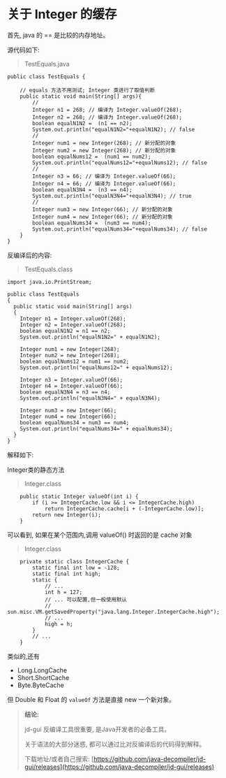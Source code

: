 # 关于 Integer 的缓存

首先, java 的 == 是比较的内存地址。



源代码如下:

> TestEquals.java


```
public class TestEquals {

    // equals 方法不用测试; Integer 类进行了取值判断
    public static void main(String[] args){
        //
        Integer n1 = 268; // 编译为 Integer.valueOf(268);
        Integer n2 = 268; // 编译为 Integer.valueOf(268);
        boolean equalN1N2 =  (n1 == n2);
        System.out.println("equalN1N2="+equalN1N2); // false
        //
        Integer num1 = new Integer(268); // 新分配的对象
        Integer num2 = new Integer(268); // 新分配的对象
        boolean equalNums12 =  (num1 == num2);
        System.out.println("equalNums12="+equalNums12); // false
        //
        Integer n3 = 66; // 编译为 Integer.valueOf(66);
        Integer n4 = 66; // 编译为 Integer.valueOf(66);
        boolean equalN3N4 =  (n3 == n4);
        System.out.println("equalN3N4="+equalN3N4); // true
        //
        Integer num3 = new Integer(66); // 新分配的对象
        Integer num4 = new Integer(66); // 新分配的对象
        boolean equalNums34 =  (num3 == num4);
        System.out.println("equalNums34="+equalNums34); // false
    }
}
```


反编译后的内容:

> TestEquals.class


```
import java.io.PrintStream;

public class TestEquals
{
  public static void main(String[] args)
  {
    Integer n1 = Integer.valueOf(268);
    Integer n2 = Integer.valueOf(268);
    boolean equalN1N2 = n1 == n2;
    System.out.println("equalN1N2=" + equalN1N2);

    Integer num1 = new Integer(268);
    Integer num2 = new Integer(268);
    boolean equalNums12 = num1 == num2;
    System.out.println("equalNums12=" + equalNums12);

    Integer n3 = Integer.valueOf(66);
    Integer n4 = Integer.valueOf(66);
    boolean equalN3N4 = n3 == n4;
    System.out.println("equalN3N4=" + equalN3N4);

    Integer num3 = new Integer(66);
    Integer num4 = new Integer(66);
    boolean equalNums34 = num3 == num4;
    System.out.println("equalNums34=" + equalNums34);
  }
}
```

解释如下:

Integer类的静态方法

> Integer.class

```
    public static Integer valueOf(int i) {
        if (i >= IntegerCache.low && i <= IntegerCache.high)
            return IntegerCache.cache[i + (-IntegerCache.low)];
        return new Integer(i);
    }
```

可以看到, 如果在某个范围内,调用 valueOf() 时返回的是 cache 对象


> Integer.class

```
    private static class IntegerCache {
        static final int low = -128;
        static final int high;
        static {
            // ...
            int h = 127;
            // ... 可以配置,但一般使用默认
            // sun.misc.VM.getSavedProperty("java.lang.Integer.IntegerCache.high");
            // ...
            high = h;
        }
        // ...
    }
```

类似的,还有 

- Long.LongCache
- Short.ShortCache
- Byte.ByteCache

但 Double 和 Float 的 `valueOf` 方法是直接 new 一个新对象。

> **结论:**
>
> jd-gui 反编译工具很重要, 是Java开发者的必备工具。
>
> 关于语法的大部分迷惑, 都可以通过比对反编译后的代码得到解释。
>
> 下载地址/或者自己搜索: [https://github.com/java-decompiler/jd-gui/releases](https://github.com/java-decompiler/jd-gui/releases)

